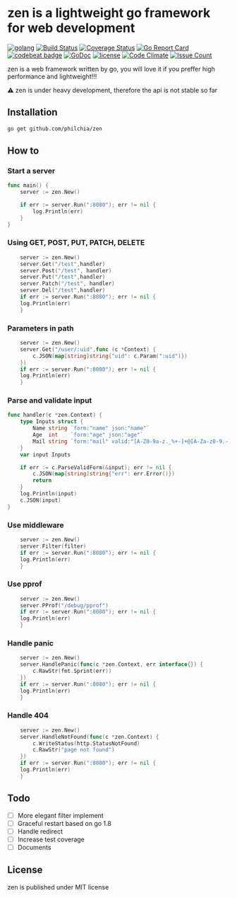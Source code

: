 # zen is a lightweight go framework for web development

[![golang](https://img.shields.io/badge/Language-Go-green.svg?style=flat)](https://golang.org)
[![Build Status](https://travis-ci.org/philchia/zen.svg?branch=master)](https://travis-ci.org/philchia/zen)
[![Coverage Status](https://coveralls.io/repos/github/philchia/zen/badge.svg?branch=master)](https://coveralls.io/github/philchia/zen?branch=master)
[![Go Report Card](https://goreportcard.com/badge/github.com/philchia/zen)](https://goreportcard.com/report/github.com/philchia/zen)
[![codebeat badge](https://codebeat.co/badges/fdac6135-0381-45f4-8972-4234f485e6c5)](https://codebeat.co/projects/github-com-philchia-zen-master)
[![GoDoc](https://godoc.org/github.com/philchia/zen?status.svg)](https://godoc.org/github.com/philchia/zen)
[![license](https://img.shields.io/github/license/mashape/apistatus.svg)](https://opensource.org/licenses/MIT)
[![Code Climate](https://codeclimate.com/repos/5949803a355ade026900015e/badges/bcc17c60ae31e62f0420/gpa.svg)](https://codeclimate.com/repos/5949803a355ade026900015e/feed)
[![Issue Count](https://codeclimate.com/repos/5949803a355ade026900015e/badges/issue_count.svg)](https://codeclimate.com/repos/5949803a355ade026900015e)

zen is a web framework written by go, you will love it if you preffer high performance and lightweight!!!

⚠️ zen is under heavy development, therefore the api is not stable so far

## Installation

```bash
go get github.com/philchia/zen
```

## How to

### Start a server

```go
func main() {
	server := zen.New()

	if err := server.Run(":8080"); err != nil {
		log.Println(err)
	}
}
```

### Using GET, POST, PUT, PATCH, DELETE

```go
	server := zen.New()
	server.Get("/test",handler)
	server.Post("/test", handler)
	server.Put("/test",handler)
	server.Patch("/test", handler)
	server.Del("/test",handler)
	if err := server.Run(":8080"); err != nil {
	log.Println(err)
	}
```

### Parameters in path

```go
	server := zen.New()
	server.Get("/user/:uid",func (c *Context) {
		c.JSON(map[string]string{"uid": c.Param(":uid")})
	})
	if err := server.Run(":8080"); err != nil {
	log.Println(err)
	}
```

### Parse and validate input

```go
func handler(c *zen.Context) {
	type Inputs struct {
		Name string `form:"name" json:"name"`
		Age  int    `form:"age" json:"age"`
		Mail string `form:"mail" valid:"[A-Z0-9a-z._%+-]+@[A-Za-z0-9.-]+\\.[A-Za-z]{2,64}" msg:"Illegal email" json:"mail"`
	}
	var input Inputs

	if err := c.ParseValidForm(&input); err != nil {
		c.JSON(map[string]string{"err": err.Error()})
		return
	}
	log.Println(input)
	c.JSON(input)
}
```

### Use middleware

```go
	server := zen.New()
	server.Filter(filter)
	if err := server.Run(":8080"); err != nil {
	log.Println(err)
	}
```

### Use pprof

```go
	server := zen.New()
	server.PProf("/debug/pprof")
	if err := server.Run(":8080"); err != nil {
	log.Println(err)
	}
```

### Handle panic

```go
	server := zen.New()
	server.HandlePanic(func(c *zen.Context, err interface{}) {
		c.RawStr(fmt.Sprint(err))
	})
	if err := server.Run(":8080"); err != nil {
	log.Println(err)
	}
```

### Handle 404

```go
	server := zen.New()
	server.HandleNotFound(func(c *zen.Context) {
		c.WriteStatus(http.StatusNotFound)
		c.RawStr("page not found")
	})
	if err := server.Run(":8080"); err != nil {
	log.Println(err)
	}
```

## Todo

- [ ] More elegant filter implement
- [ ] Graceful restart based on go 1.8
- [ ] Handle redirect
- [ ] Increase test coverage
- [ ] Documents

## License

zen is published under MIT license

